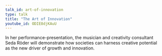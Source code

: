 ```yaml
---
talk_id: art-of-innovation
type: talk
title: "The Art of Innovation"
youtube_id: ODIE8djKAuU
---
```


In her performance-presentation, the musician and creativity consultant Seda Röder will demonstrate how societies can harness creative potential as the new driver of growth and innovation. 
